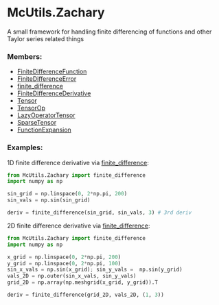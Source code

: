 # <a id="McUtils.Zachary">McUtils.Zachary</a>
    
A small framework for handling finite differencing of functions and other Taylor series related things

### Members:

  - [FiniteDifferenceFunction](Zachary/FiniteDifferenceFunction/FiniteDifferenceFunction.md)
  - [FiniteDifferenceError](Zachary/FiniteDifferenceFunction/FiniteDifferenceError.md)
  - [finite_difference](Zachary/FiniteDifferenceFunction/finite_difference.md)
  - [FiniteDifferenceDerivative](Zachary/Derivatives/FiniteDifferenceDerivative.md)
  - [Tensor](Zachary/LazyTensors/Tensor.md)
  - [TensorOp](Zachary/LazyTensors/TensorOp.md)
  - [LazyOperatorTensor](Zachary/LazyTensors/LazyOperatorTensor.md)
  - [SparseTensor](Zachary/LazyTensors/SparseTensor.md)
  - [FunctionExpansion](Zachary/FunctionExpansions/FunctionExpansion.md)

### Examples:


1D finite difference derivative via [finite_difference](Zachary/FiniteDifferenceFunction/finite_difference.md):

```python
from McUtils.Zachary import finite_difference
import numpy as np

sin_grid = np.linspace(0, 2*np.pi, 200)
sin_vals = np.sin(sin_grid)

deriv = finite_difference(sin_grid, sin_vals, 3) # 3rd deriv
```

2D finite difference derivative via [finite_difference](Zachary/FiniteDifferenceFunction/finite_difference.md):

```python
from McUtils.Zachary import finite_difference
import numpy as np

x_grid = np.linspace(0, 2*np.pi, 200)
y_grid = np.linspace(0, 2*np.pi, 100)
sin_x_vals = np.sin(x_grid); sin_y_vals =  np.sin(y_grid)
vals_2D = np.outer(sin_x_vals, sin_y_vals)
grid_2D = np.array(np.meshgrid(x_grid, y_grid)).T

deriv = finite_difference(grid_2D, vals_2D, (1, 3))
```